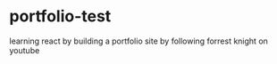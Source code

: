 # portfolio-test
 learning react by building a portfolio site by following forrest knight on youtube
